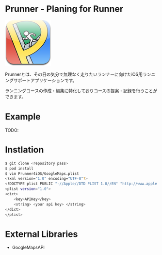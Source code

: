 # Prunner - Planing for Runner
![icon](Docs/icon.png)

Prunnerとは、その日の気分で無理なく走りたいランナーに向けたiOS用ランニングサポートアプリケーションです。

ランニングコースの作成・編集に特化しておりコースの提案・記録を行うことができます。

# Example
TODO:

# Instlation
```bash
$ git clone <repository pass>
$ pod install
$ vim Prunner4iOS/GoogleMaps.plist
<?xml version="1.0" encoding="UTF-8"?>
<!DOCTYPE plist PUBLIC "-//Apple//DTD PLIST 1.0//EN" "http://www.apple.com/DTDs/PropertyList-1.0.dtd">
<plist version="1.0">
<dict>
    <key>APIKey</key>
    <string> <your api key> </string>
</dict>
</plist>
```

# External Libraries
- GoogleMapsAPI
